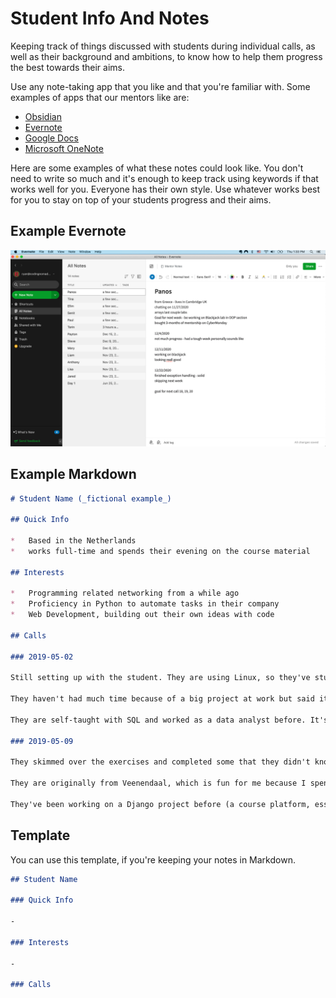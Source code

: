 # Student Info And Notes

Keeping track of things discussed with students during individual calls, as well as their background and ambitions, to know how to help them progress the best towards their aims.

Use any note-taking app that you like and that you're familiar with. Some examples of apps that our mentors like are:

- [Obsidian](https://obsidian.md/)
- [Evernote](https://evernote.com/)
- [Google Docs](https://docs.google.com/)
- [Microsoft OneNote](https://www.microsoft.com/de-at/microsoft-365/onenote/digital-note-taking-app)

Here are some examples of what these notes could look like. You don't need to write so much and it's enough to keep track using keywords if that works well for you. Everyone has their own style. Use whatever works best for you to stay on top of your students progress and their aims.

## Example Evernote

![Student notes in Evernote app](images/evernote-notes.png)

## Example Markdown

```md
# Student Name (_fictional example_)

## Quick Info

*   Based in the Netherlands
*   works full-time and spends their evening on the course material

## Interests

*   Programming related networking from a while ago
*   Proficiency in Python to automate tasks in their company
*   Web Development, building out their own ideas with code

## Calls

### 2019-05-02

Still setting up with the student. They are using Linux, so they've stumbled into a couple of issues. We installed Discord together, as well as git, and cloned the repo so they can begin to work on the labs.

They haven't had much time because of a big project at work but said it's done now and as of tomorrow will have more time to focus fully on the course.

They are self-taught with SQL and worked as a data analyst before. It's clear that they know how to google and are motivated to work through stuff. They were a bit worried there'd be too much reading for their taste, but I explained about the labs and projects and that I'm happy to provide more project ideas and links to make it even more practical. That seemed to resound well with them.

### 2019-05-09

They skimmed over the exercises and completed some that they didn't know so well yet (File I/O etc.). I introduced code reviews, both that I can do them if they submit links, as well as that I'll want students to do it for each other on the Forum, if possible.

They are originally from Veenendaal, which is fun for me because I spent two weeks there working with a friend on a startup idea.

They've been working on a Django project before (a course platform, essentially) and they'll keep doing that while brushing up on the topics covered in our course. I introduced that it's very useful that they know something already, and that they'll be able to learn a lot through teaching others on the Forum. They're looking forward to the interactions and discussions. I think it will be helpful to direct them to use the Forums as often as possible since they could provide good contributions AND seem to learn very well through discussing and explaining topics.
```

## Template

You can use this template, if you're keeping your notes in Markdown.

```md
## Student Name

### Quick Info

-

### Interests

-

### Calls
```
